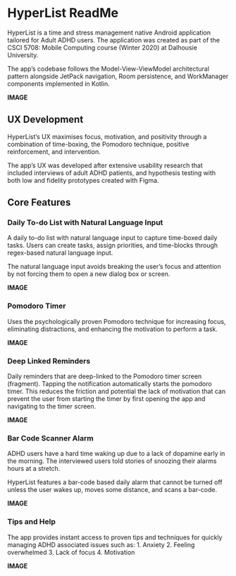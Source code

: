 # HyperList ReadMe
HyperList is a time and stress management native Android application tailored for Adult ADHD users. The application was created as part of the CSCI 5708: Mobile Computing course (Winter 2020) at Dalhousie University.

The app’s codebase follows the Model-View-ViewModel architectural pattern alongside JetPack navigation, Room persistence, and WorkManager components implemented in Kotlin. 

**IMAGE**

## UX Development
HyperList’s UX maximises focus, motivation, and positivity through a combination of time-boxing, the Pomodoro technique, positive reinforcement, and intervention.

The app’s UX was developed after extensive usability research that included interviews of adult ADHD patients, and hypothesis testing with both low and fidelity prototypes created with Figma.

## Core Features
### Daily To-do List with Natural Language Input
A daily to-do list with natural language input to capture time-boxed daily tasks. Users can create tasks, assign priorities, and time-blocks through regex-based natural language input.

The natural language input avoids breaking the user’s focus and attention by not forcing them to open a new dialog box or screen.

**IMAGE**

### Pomodoro Timer
Uses the psychologically proven Pomodoro technique for increasing focus, eliminating distractions, and enhancing the motivation to perform a task. 

**IMAGE**

### Deep Linked Reminders
Daily reminders that are deep-linked to the Pomodoro timer screen (fragment).  Tapping the notification automatically starts the pomodoro timer. This reduces the friction and potential the lack of motivation that can prevent the user from starting the timer by first opening the app and navigating to the timer screen.

**IMAGE**

### Bar Code Scanner Alarm
ADHD users have a hard time waking up due to a lack of dopamine early in the morning. The interviewed users told stories of snoozing their alarms hours at a stretch.

HyperList features a bar-code based daily alarm that cannot be turned off unless the user wakes up, moves some distance, and scans a bar-code.

**IMAGE**

### Tips and Help
The app provides instant access to proven tips and techniques for quickly managing  ADHD associated issues such as: 
	1. Anxiety
	2. Feeling overwhelmed
	3. Lack of focus
	4. Motivation

**IMAGE**
